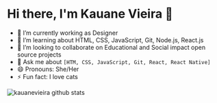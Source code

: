 # Hi there, I'm Kauane Vieira 👋

- 🔭 I’m currently working as Designer
- 🌱 I’m learning about HTML, CSS, JavaScript, Git, Node.js, React.js
- 👯 I’m looking to collaborate on Educational and Social impact open source projects
- 💬 Ask me about `[HTM, CSS, JavaScript, Git, React, React Native]` 
- 😄 Pronouns: She/Her
- ⚡ Fun fact: I love cats


![kauanevieira github stats](https://github-readme-stats.vercel.app/api?username=kauanevieira&show_icons=true&theme=radical)
